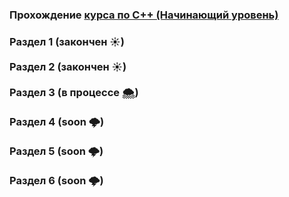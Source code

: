 <h3>Прохождение <a href="https://stepik.org/course/7">курса по C++ (Начинающий уровень)</a><h3>
<h>Раздел 1 (закончен &#9728;)</h><br><br>
<h>Раздел 2 (закончен &#9728;)</h><br><br>
<h>Раздел 3 (в процессе &#127784;)</h><br><br>
<h>Раздел 4 (soon &#127785;)</h><br><br>
<h>Раздел 5 (soon &#127785;)</h><br><br>
<h>Раздел 6 (soon &#127785;)</h><br><br>
